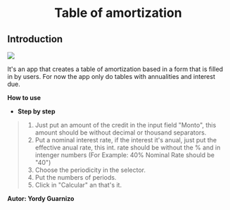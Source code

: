 <h1 align="center">
  <p align="center"> Table of amortization</p>
</h1>


## Introduction

<p align="left">
   <img src="https://img.shields.io/badge/STATUS-EN%20DESAROLLO-green">
</p>

It's an app that creates a table of amortization based in a form that is filled in by users.
For now the app only do tables with annualities and interest due.

**How to use**

- **Step by step**

>1. Just put an amount of the credit in the input field "Monto", this amount should be without decimal or thousand separators.
>2. Put a nominal interest rate, if the interest it's anual, just put the effective anual rate, this int. rate should be without the % and in intenger numbers (For Example: 40% Nominal Rate should be "40")
>3. Choose the periodicity in the selector.
>4. Put the numbers of periods.
>5. Click in "Calcular" an that's it.

**Autor: Yordy Guarnizo**
